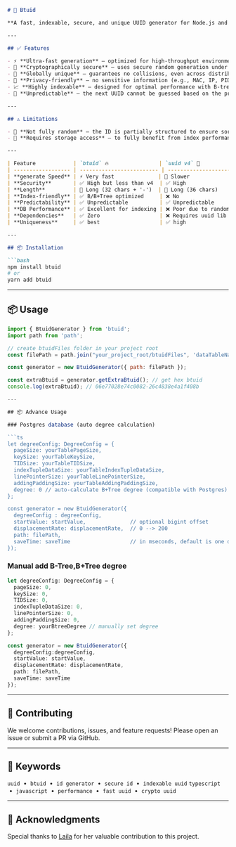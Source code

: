 
````markdown
# 🔐 Btuid

**A fast, indexable, secure, and unique UUID generator for Node.js and modern JavaScript environments.**

---

## ✅ Features

- ⚡️ **Ultra-fast generation** — optimized for high-throughput environments.
- 🔐 **Cryptographically secure** — uses secure random generation under the hood.
- 🧬 **Globally unique** — guarantees no collisions, even across distributed systems.
- 🧼 **Privacy-friendly** — no sensitive information (e.g., MAC, IP, PID) is encoded.
- 📈 **Highly indexable** — designed for optimal performance with B-tree and B+tree indexes.
- 🎯 **Unpredictable** — the next UUID cannot be guessed based on the previous one.

---

## ⚠️ Limitations

- 🎲 **Not fully random** — the ID is partially structured to ensure sortability and indexability.
- 💾 **Requires storage access** — to fully benefit from index performance Requires storage access.

---

| Feature            | `btuid` 🔥                | `uuid v4` 🎲              | `nanoid` ✨            |
| ------------------ | ------------------------- | ------------------------- | ---------------------- |
| **generate Speed** | ⚡️ Very fast              | 🐢 Slower                 | ⚡️ Fast               |
| **Security**       | ✅ High but less than v4  | ✅ High                   | ✅ High                |
| **Length**         | 🔴 Long (32 chars + '-')  | 🔴 Long (36 chars)        | 🟡 Medium (~21 chars) |
| **Index-friendly** | ✅ B/B+Tree optimized     | ❌ No                     | ❌ No                  |
| **Predictability** | ✅ Unpredictable          | ✅ Unpredictable          | ✅ Unpredictable       |
| **DB Performance** | ✅ Excellent for indexing | ❌ Poor due to randomness | ❌ Poor for indexing   |
| **Dependencies**   | ✅ Zero                   | ❌ Requires uuid lib      | ❌ Requires nanoid lib |
| **Uniqueness**     | ✅ best                   | ✅ high                   | ✅ high                  |

---

## 📦 Installation

```bash
npm install btuid
# or
yarn add btuid
````

---

## 📦 Usage

```js
import { BtuidGenerator } from 'btuid';
import path from 'path';

// create btuidFiles folder in your project root
const filePath = path.join("your_project_root/btuidFiles", 'dataTableName.json');

const generator = new BtuidGenerator({ path: filePath });

const extraBtuid = generator.getExtraBtuid(); // get hex btuid
console.log(extraBtuid); // 06e77028e74c0082-26c4838e4a1f408b

---

## 📦 Advance Usage

### Postgres database (auto degree calculation)

```ts
let degreeConfig: DegreeConfig = {
  pageSize: yourTablePageSize,
  keySize: yourTableKeySize,
  TIDSize: yourTableTIDSize,
  indexTupleDataSize: yourTableIndexTupleDataSize,
  linePointerSize: yourTableLinePointerSize,
  addingPaddingSize: yourTableAddingPaddingSize,
  degree: 0 // auto-calculate B+Tree degree (compatible with Postgres)
};

const generator = new BtuidGenerator({
  degreeConfig : degreeConfig,
  startValue: startValue,              // optional bigint offset
  displacementRate: displacementRate,  // 0 --> 200
  path: filePath,
  saveTime: saveTime                   // in mseconds, default is one day
});
```

### Manual add B-Tree,B+Tree degree

```ts
let degreeConfig: DegreeConfig = {
  pageSize: 0,
  keySize: 0,
  TIDSize: 0,
  indexTupleDataSize: 0,
  linePointerSize: 0,
  addingPaddingSize: 0,
  degree: yourBtreeDegree // manually set degree
};

const generator = new BtuidGenerator({
  degreeConfig:degreeConfig,
  startValue: startValue,
  displacementRate: displacementRate,
  path: filePath,
  saveTime: saveTime
});
```

---

## 🤝 Contributing

We welcome contributions, issues, and feature requests!
Please open an issue or submit a PR via GitHub.

---

## 🔖 Keywords

`uuid`  •  `btuid`  •  `id generator`  •  `secure id`  •  `indexable uuid`
`typescript`  •  `javascript`  •  `performance`  •  `fast uuid`  •  `crypto uuid`

---

## 🙏 Acknowledgments

Special thanks to [Laila](https://github.com/laila0010) for her valuable contribution to this project.

